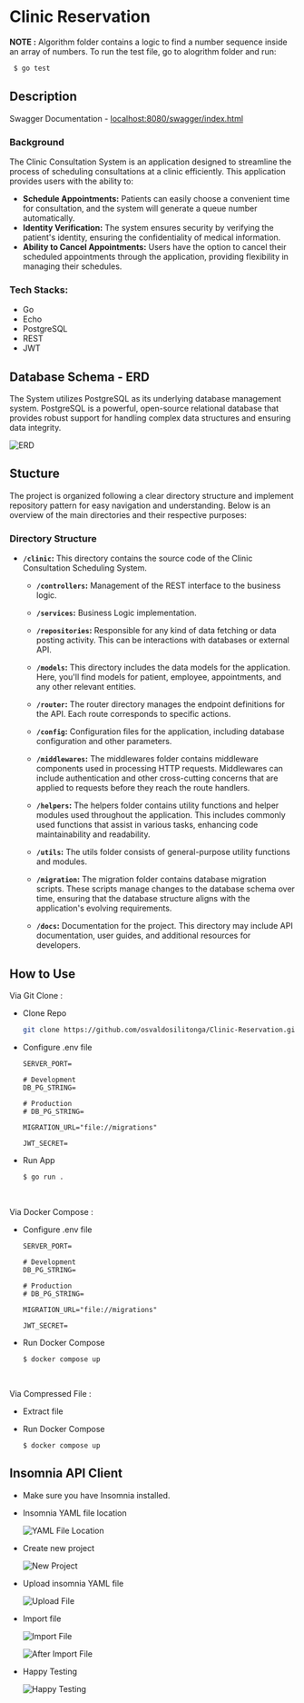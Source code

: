# Clinic Reservation

**NOTE :** Algorithm folder contains a logic to find a number sequence inside an array of numbers. To run the test file, go to alogrithm folder and run:

```bash
 $ go test
```

## Description

Swagger Documentation - [localhost:8080/swagger/index.html](http://localhost:8080/swagger/index.html)

### Background

The Clinic Consultation System is an application designed to streamline the process of scheduling consultations at a clinic efficiently. This application provides users with the ability to:

- **Schedule Appointments:** Patients can easily choose a convenient time for consultation, and the system will generate a queue number automatically.
- **Identity Verification:** The system ensures security by verifying the patient's identity, ensuring the confidentiality of medical information.
- **Ability to Cancel Appointments:** Users have the option to cancel their scheduled appointments through the application, providing flexibility in managing their schedules.

### Tech Stacks:

- Go
- Echo
- PostgreSQL
- REST
- JWT

## Database Schema - ERD

The System utilizes PostgreSQL as its underlying database management system. PostgreSQL is a powerful, open-source relational database that provides robust support for handling complex data structures and ensuring data integrity.

![ERD](/clinic/docs/erd.png)

## Stucture

The project is organized following a clear directory structure and implement repository pattern for easy navigation and understanding. Below is an overview of the main directories and their respective purposes:

### Directory Structure

- **`/clinic`:** This directory contains the source code of the Clinic Consultation Scheduling System.

  - **`/controllers`:** Management of the REST interface to the business logic.

  - **`/services`:** Business Logic implementation.

  - **`/repositories`:** Responsible for any kind of data fetching or data posting activity. This can be interactions with databases or external API.

  - **`/models`:** This directory includes the data models for the application. Here, you'll find models for patient, employee, appointments, and any other relevant entities.

  - **`/router`:** The router directory manages the endpoint definitions for the API. Each route corresponds to specific actions.

  - **`/config`:** Configuration files for the application, including database configuration and other parameters.

  - **`/middlewares`:** The middlewares folder contains middleware components used in processing HTTP requests. Middlewares can include authentication and other cross-cutting concerns that are applied to requests before they reach the route handlers.

  - **`/helpers`:** The helpers folder contains utility functions and helper modules used throughout the application. This includes commonly used functions that assist in various tasks, enhancing code maintainability and readability.

  - **`/utils`:** The utils folder consists of general-purpose utility functions and modules.

  - **`/migration`:** The migration folder contains database migration scripts. These scripts manage changes to the database schema over time, ensuring that the database structure aligns with the application's evolving requirements.

  - **`/docs`:** Documentation for the project. This directory may include API documentation, user guides, and additional resources for developers.

## How to Use

Via Git Clone :

- Clone Repo

  ```bash
  git clone https://github.com/osvaldosilitonga/Clinic-Reservation.git
  ```

- Configure .env file

  ```shell
  SERVER_PORT=

  # Development
  DB_PG_STRING=

  # Production
  # DB_PG_STRING=

  MIGRATION_URL="file://migrations"

  JWT_SECRET=
  ```

- Run App

  ```bash
  $ go run .
  ```

<br />

Via Docker Compose :

- Configure .env file

  ```shell
  SERVER_PORT=

  # Development
  DB_PG_STRING=

  # Production
  # DB_PG_STRING=

  MIGRATION_URL="file://migrations"

  JWT_SECRET=
  ```

- Run Docker Compose

  ```
  $ docker compose up
  ```

<br />

Via Compressed File :

- Extract file
- Run Docker Compose

  ```
  $ docker compose up
  ```

## Insomnia API Client

- Make sure you have Insomnia installed.

- Insomnia YAML file location

  ![YAML File Location](./misc/insomnia_path.png)

- Create new project

  ![New Project](./misc/insomnia_new_project.png)

- Upload insomnia YAML file

  ![Upload File](./misc/choose_flie.png)

- Import file

  ![Import File](./misc/import.png)

  ![After Import File](./misc/after_import.png)

- Happy Testing

  ![Happy Testing](./misc/happy_testing.png)
